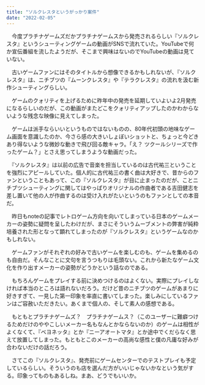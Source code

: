 ```yaml
---
title: "ソルクレスタというがっかり案件"
date: "2022-02-05"
---
```


　今度プラチナゲームズだかプラチナゲームスから発売されるらしい『ソルクレスタ』というシューティングゲームの動画がSNSで流れていた。YouTubeで何か宣伝番組を流したようだが、そこまで興味はないのでYouTubeの動画は見ていない。

　古いゲームファンにはそのタイトルから想像できるかもしれないが、『ソルクレスタ』は、ニチブツの『ムーンクレスタ』や『テラクレスタ』の流れを汲む新作シューティングらしい。

　ゲームのクォリティを上げるために昨年中の発売を延期していよいよ2月発売になるらしいのだが、この動画がまたどこをクォリティアップしたのかわからないような残念な映像に見えてしまった。

　ゲームは派手ならいいというものではないものの、80年代初頭の地味なゲーム画面を意識したのか、今さら感の大きいしょぼいショットと、ちょっと今どきあり得ないような微妙な動きで飛び回る敵キャラ。「え？ ツクールシリーズで作ったゲーム？」とさえ思ってしまうような動画だった。

　『ソルクレスタ』は以前の広告で音楽を担当しているのは古代祐三ということを強烈にアピールしていた。個人的に古代祐三の書く曲は大好きで、昔からのファンということもあって、この『ソルクレスタ』が目に止まったのだが、ことニチブツシューティングに関してはやっぱりオリジナルの作曲者である吉田健志を差し置いて他の人が作曲するのは受け入れがたいというのもファンとしての本音だ。

　昨日もnoteの記事でレトロゲーム方向を向いてしまっている日本のゲームメーカーの姿勢に疑問を呈したわけだが、まさにそういうムーブメントの弊害が純粋培養された形となって顕れてしまったのが『ソルクレスタ』というゲームなのかもしれない。

　ゲームファンがそれぞれの好みで古いゲームを楽しむのも、ゲームを集めるのも自由だ。そんなことに文句を言うつもりは毛頭ない。これから新たなゲーム文化を作り出すメーカーの姿勢がどうかという話なのである。

　もちろんゲームをプレイする前に決めつけるのはよくない。実際にプレイしなければ本当のところは語れないだろう。だけど昔のニチブツのゲームがあまりに好きすぎて、一見した第一印象を率直に書いてしまった。楽しみにしているファンはご容赦いただきたい。あくまで個人の、そして素人の感想である。

　もともとプラチナゲームズ？　プラチナゲームス？（このユーザーに難癖つけるためだけのややこしいメーカー名もなんとかならないのか）のゲームは相性がよくなくて、『ベヨネッタ』とか『ニーアオートマタ』とか途中でくだらなく思えて放置してしまった。もともとこのメーカーの高尚な感性と僕の凡庸な好みが合わないだけの話だろう。

　さてこの『ソルクレスタ』、発売前にゲームセンターでのテストプレイも予定しているらしい。そういうのも店を選んだ方がいいじゃないかなという気がする。印象ってものもあるしね。まあ、どうでもいいか。
